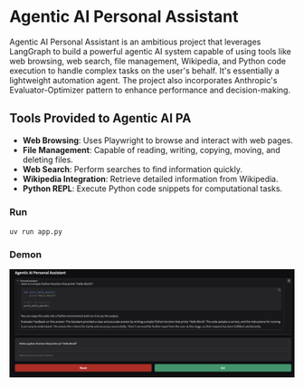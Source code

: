 # Agentic AI Personal Assistant

Agentic AI Personal Assistant is an ambitious project that leverages LangGraph to build a powerful agentic AI system capable of using tools like web browsing, web search, file management, Wikipedia, and Python code execution to handle complex tasks on the user's behalf. It's essentially a lightweight automation agent. The project also incorporates Anthropic's Evaluator-Optimizer pattern to enhance performance and decision-making.


## Tools Provided to Agentic AI PA

- **Web Browsing**: Uses Playwright to browse and interact with web pages.
- **File Management**: Capable of reading, writing, copying, moving, and deleting files.
- **Web Search**: Perform searches to find information quickly.
- **Wikipedia Integration**: Retrieve detailed information from Wikipedia.
- **Python REPL**: Execute Python code snippets for computational tasks.

### Run

```
uv run app.py
```

### Demon

![demo](https://github.com/bachvietdo01/agenticai/blob/main/personal_assistant/pa_demo.png?raw=true)
